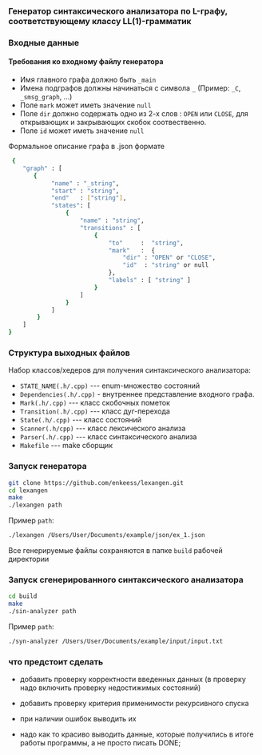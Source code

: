 ### Генератор синтаксического анализатора по L-графу, соответствующему классу LL(1)-грамматик

### Входные данные 

#### Требования ко входному файлу генератора
+ Имя главного графа должно быть `_main`
+ Имена подграфов должны начинаться с символа `_` (Пример: `_C`, `_smsg_graph`, ...)
+ Поле `mark` может иметь значение `null`
+ Поле `dir` должно содержать одно из 2-х слов : `OPEN` или  `CLOSE`, для открывающих и закрывающих скобок соотвественно. 
+ Поле `id` может иметь значение `null`

Формальное описание графа в .json формате
```sh
 {
    "graph" : [
       {     
            "name" : "_string",  
            "start" : "string",   
            "end"   : ["string"],   
            "states": [  
                {  
                    "name" : "string",  
                    "transitions" : [  
                        {  
                            "to"     :  "string",  
                            "mark"   :  { 
                                "dir" : "OPEN" or "CLOSE",
                                "id"  : "string" or null
                            },  
                            "labels" : [ "string" ]  
                        } 
                    ]
                }  
            ]  
        }
    ]  
}  
```
### Структура выходных файлов

Набор классов/хедеров для получения синтаксического анализатора:

+ `STATE_NAME(.h/.cpp)` --- enum-множество состояний
+ `Dependencies(.h/.cpp)` - внутреннее представление входного графа.
+ `Mark(.h/.cpp)` --- класс скобочных пометок
+ `Transition(.h/.cpp)` --- класс дуг-перехода
+ `State(.h/.cpp)` --- класс состояний
+ `Scanner(.h/cpp)` --- класс лексического анализа
+ `Parser(.h/.cpp)` --- класс синтаксического анализа
+ `Makefile` --- make сборщик 

### Запуск генератора 

``` sh
git clone https://github.com/enkeess/lexangen.git
cd lexangen
make
./lexangen path
```
Пример `path`:
``` sh
./lexangen /Users/User/Documents/example/json/ex_1.json
```
Все генерируемые файлы сохраняются в папке `build` рабочей директории

### Запуск сгенерированного синтаксического анализатора
``` sh
cd build
make
./sin-analyzer path
```

Пример `path`:

``` sh
./syn-analyzer /Users/User/Documents/example/input/input.txt
```


### что предстоит сделать

+ добавить проверку корректности введенных данных (в проверку надо включить проверку недостижимых состояний)

+ добавить проверку критерия применимости рекурсивного спуска

+ при наличии ошибок выводить их

+ надо как то красиво выводить данные, которые получились в итоге работы программы, а не просто писать DONE;

